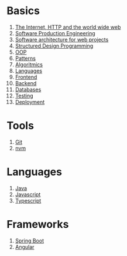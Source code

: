 <!--
---
layout: page
title: GPT-notes
subtitle: All you need to be a web developer
---
-->

# Basics
1. [The Internet, HTTP and the world wide web](basics/http.md)
2. [Software Production Engineering](basics/production.md)
3. [Software architecture for web projects](basics/architecture.md)
4. [Structured Design Programming](basics/programming.md)
5. [OOP](basics/oop.md)
6. [Patterns](basics/patterns.md)
7. [Algoritmics](basics/algoritmics.md)
8. [Languages](basics/languages.md)
9. [Frontend](basics/fontend.md)
10. [Backend](basics/backend.md)
11. [Databases](basics/databases.md)
12. [Testing](basics/testing.md)
13. [Deployment](basics/deployment.md)

# Tools
1. [Git](git/index.md)
2. [nvm](nvm/index.md)

# Languages
1. [Java](java/index.md)
2. [Javascript](javascript/index.md)
3. [Typescript](typescript/index.md)

# Frameworks
1. [Spring Boot](springboot/index.md)
2. [Angular](angular/index.md)


